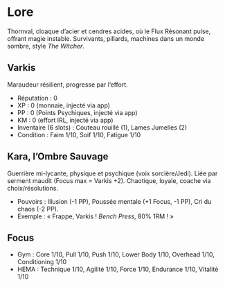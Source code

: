 # Lore
Thornval, cloaque d’acier et cendres acides, où le Flux Résonant pulse, offrant magie instable. Survivants, pillards, machines dans un monde sombre, style *The Witcher*.

## Varkis
Maraudeur résilient, progresse par l’effort.  
- Réputation : 0  
- XP : 0 (monnaie, injecté via app)  
- PP : 0 (Points Psychiques, injecté via app)  
- KM : 0 (effort IRL, injecté via app)  
- Inventaire (6 slots) : Couteau rouillé (1), Lames Jumelles (2)  
- Condition : Faim 1/10, Soif 1/10, Fatigue 1/10  

## Kara, l’Ombre Sauvage
Guerrière mi-lycante, physique et psychique (voix sorcière/Jedi). Liée par serment maudit (Focus max = Varkis +2). Chaotique, loyale, coache via choix/résolutions.  
- Pouvoirs : Illusion (-1 PP), Poussée mentale (+1 Focus, -1 PP), Cri du chaos (-2 PP).  
- Exemple : « Frappe, Varkis ! *Bench Press*, 80% 1RM ! »

## Focus
- Gym : Core 1/10, Pull 1/10, Push 1/10, Lower Body 1/10, Overhead 1/10, Conditioning 1/10  
- HEMA : Technique 1/10, Agilité 1/10, Force 1/10, Endurance 1/10, Vitalité 1/10
